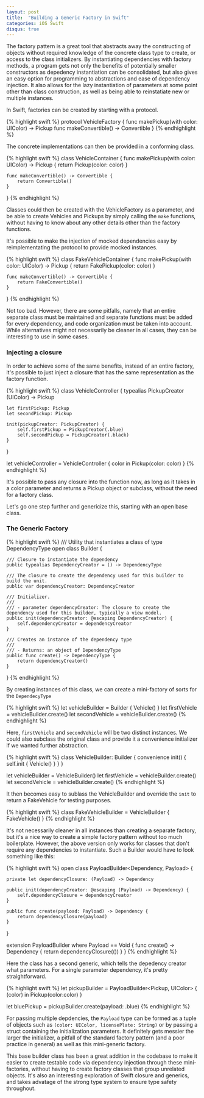 ```yaml
---
layout: post
title:  "Building a Generic Factory in Swift"
categories: iOS Swift
disqus: true
---
```


The factory pattern is a great tool that abstracts away the constructing of objects without required knowledge of the concrete class type to create, or access to the class initializers. By instantiating dependencies with factory methods, a program gets not only the benefits of potentially smaller constructors as depedency instantiation can be consolidated, but also gives an easy option for programming to abstractions and ease of dependency injection. It also allows for the lazy instantiation of parameters at some point other than class construction, as well as being able to reinstatiate new or multiple instances.

In Swift, factories can be created by starting with a protocol.

{% highlight swift %}
protocol VehicleFactory {
    func makePickup(with color: UIColor) -> Pickup
    func makeConvertible() -> Convertible
}
{% endhighlight %}

The concrete implementations can then be provided in a conforming class.

{% highlight swift %}
class VehicleContainer {
    func makePickup(with color: UIColor) -> Pickup {
        return Pickup(color: color)
    }

    func makeConvertible() -> Convertible {
        return Convertible()
    }
}
{% endhighlight %}

Classes could then be created with the VehicleFactory as a parameter, and be able to create Vehicles and Pickups by simply calling the `make` functions, without having to know about any other details other than the factory functions.

It's possible to make the injection of mocked dependencies easy by reimplementating the protocol to provide mocked instances.

{% highlight swift %}
class FakeVehicleContainer {
    func makePickup(with color: UIColor) -> Pickup {
        return FakePickup(color: color)
    }

    func makeConvertible() -> Convertible {
        return FakeConvertible()
    }
}
{% endhighlight %}

Not too bad. However, there are some pitfalls, namely that an entire separate class must be maintained and separate functions must be added for every dependency, and code organization must be taken into account. While alternatives might not necessarily be cleaner in all cases, they can be interesting to use in some cases.

### Injecting a closure

In order to achieve some of the same benefits, instead of an entire factory, it's possible to just inject a closure that has the same representation as the factory function.

{% highlight swift %}
class VehicleController {
    typealias PickupCreator (UIColor) -> Pickup

    let firstPickup: Pickup
    let secondPickup: Pickup

    init(pickupCreator: PickupCreator) {
        self.firstPickup = PickupCreator(.blue)
        self.secondPickup = PickupCreator(.black)
    }
}

let vehicleController = VehicleController { color in
    Pickup(color: color)
}
{% endhighlight %}

It's possible to pass any closure into the function now, as long as it takes in a color parameter and returns a Pickup object or subclass, without the need for a factory class.

Let's go one step further and genericize this, starting with an open base class.

### The Generic Factory

{% highlight swift %}
/// Utility that instantiates a class of type DependencyType
open class Builder<DependencyType> {

    /// Closure to instantiate the dependency
    public typealias DependencyCreator = () -> DependencyType

    /// The closure to create the dependency used for this builder to build the unit.
    public var dependencyCreator: DependencyCreator

    /// Initializer.
    ///
    /// - parameter dependencyCreator: The closure to create the dependency used for this builder, typically a view model.
    public init(dependencyCreator: @escaping DependencyCreator) {
        self.dependencyCreator = dependencyCreator
    }

    /// Creates an instance of the dependency type
    ///
    /// - Returns: an object of DependencyType
    public func create() -> DependencyType {
        return dependencyCreator()
    }
}
{% endhighlight %}

By creating instances of this class, we can create a mini-factory of sorts for the `DependecyType`

{% highlight swift %}
let vehicleBuilder = Builder<Vehicle> { Vehicle() }
let firstVehicle = vehicleBuilder.create()
let secondVehicle = vehicleBuilder.create()
{% endhighlight %}

Here, `firstVehicle` and `secondVehicle` will be two distinct instances. We could also subclass the original class and provide it a convenience initializer if we wanted further abstraction.

{% highlight swift %}
class VehicleBuilder: Builder<Vehicle> {
    convenience init() {
        self.init { Vehicle() }
    }
}

let vehicleBuilder = VehicleBuilder()
let firstVehicle = vehicleBuilder.create()
let secondVehicle = vehicleBuilder.create()
{% endhighlight %}

It then becomes easy to sublass the VehicleBuilder and override the `init` to return a FakeVehicle for testing purposes.

{% highlight swift %}
class FakeVehicleBuilder = VehicleBuilder { FakeVehicle() }
{% endhighlight %}

It's not necessarily cleaner in all instances than creating a separate factory, but it's a nice way to create a simple factory pattern without too much boilerplate. However, the above version only works for classes that don't require any dependencies to instantiate. Such a Builder would have to look something like this:

{% highlight swift %}
open class PayloadBuilder<Dependency, Payload> {

    private let dependencyClosure: (Payload) -> Dependency

    public init(dependencyCreator: @escaping (Payload) -> Dependency) {
        self.dependencyClosure = dependencyCreator
    }

    public func create(payload: Payload) -> Dependency {
        return dependencyClosure(payload)
    }
}

extension PayloadBuilder where Payload == Void {
    func create() -> Dependency {
        return dependencyClosure(())
    }
}
{% endhighlight %}

Here the class has a second generic, which tells the depedency creator what parameters. For a single parameter dependency, it's pretty straightforward.

{% highlight swift %}
let pickupBuilder = PayloadBuilder<Pickup, UIColor> { (color) in
    Pickup(color:color)
}

let bluePickup = pickupBuilder.create(payload: .blue)
{% endhighlight %}

For passing multiple depdencies, the `Payload` type can be formed as a tuple of objects such as `(color: UIColor, licensePlate: String)` or by passing a struct containing the initialization parameters. It definitely gets messier the larger the initializer, a pitfall of the standard factory pattern (and a poor practice in general) as well as this mini-generic factory.

This base builder class has been a great addition in the codebase to make it easier to create testable code via dependency injection through these mini-factories, without having to create factory classes that group unrelated objects. It's also an interesting exploration of Swift closure and generics, and takes advatage of the strong type system to ensure type safety throughout.
